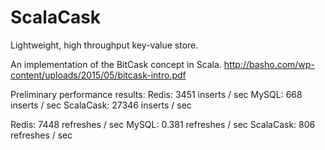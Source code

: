 # ScalaCask
Lightweight, high throughput key-value store.

An implementation of the BitCask concept in Scala.
http://basho.com/wp-content/uploads/2015/05/bitcask-intro.pdf

Preliminary performance results:
Redis: 3451 inserts / sec
MySQL: 668 inserts / sec
ScalaCask: 27346 inserts / sec

Redis: 7448 refreshes / sec
MySQL: 0.381 refreshes / sec
ScalaCask: 806 refreshes / sec
